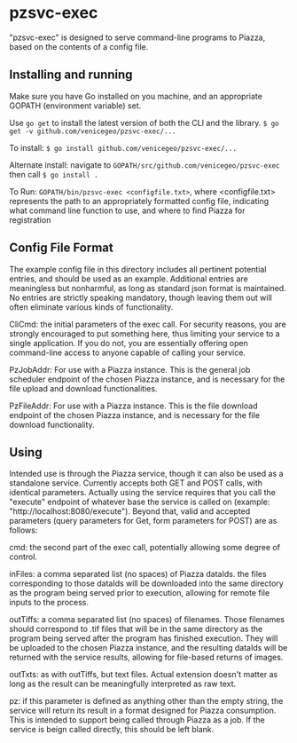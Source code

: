 # pzsvc-exec

"pzsvc-exec" is designed to serve command-line programs to Piazza, based on the contents of a config file.

## Installing and running

Make sure you have Go installed on you machine, and an appropriate GOPATH (environment variable) set.

Use `go get` to install the latest version of both the CLI and the library.
	`$ go get -v github.com/venicegeo/pzsvc-exec/...`

To install:
	`$ go install github.com/venicegeo/pzsvc-exec/...`

Alternate install:
	navigate to `GOPATH/src/github.com/venicegeo/pzsvc-exec`
	then call `$ go install .`

To Run:
	`GOPATH/bin/pzsvc-exec <configfile.txt>`, where <configfile.txt> represents the path to an appropriately formatted config file, indicating what command line function to use, and where to find Piazza for registration

## Config File Format

The example config file in this directory includes all pertinent potential entries, and should be used as an example.  Additional entries are meaningless but nonharmful, as long as standard json format is maintained.  No entries are strictly speaking mandatory, though leaving them out will often eliminate various kinds of functionality.

CliCmd: the initial parameters of the exec call.  For security reasons, you are strongly encouraged to put something here, thus limiting your service to a single application.  If you do not, you are essentially offering open command-line access to anyone capable of calling your service.  

PzJobAddr: For use with a Piazza instance.  This is the general job scheduler endpoint of the chosen Piazza instance, and is necessary for the file upload and download functionalities.

PzFileAddr: For use with a Piazza instance.  This is the file download endpoint of the chosen Piazza instance, and is necessary for the file download functionality.

## Using

Intended use is through the Piazza service, though it can also be used as a standalone service.  Currently accepts both GET and POST calls, with identical parameters.  Actually using the service requires that you call the "execute" endpoint of whatever base the service is called on (example: "http://localhost:8080/execute").  Beyond that, valid and accepted parameters (query parameters for Get, form parameters for POST) are as follows:

cmd: the second part of the exec call, potentially allowing some degree of control.

inFiles: a comma separated list (no spaces) of Piazza dataIds.  the files corresponding to those dataIds will be downloaded into the same directory as the program being served prior to execution, allowing for remote file inputs to the process.

outTiffs: a comma separated list (no spaces) of filenames.  Those filenames should correspond to .tif files that will be in the same directory as the program being served after the program has finished execution.  They will be uploaded to the chosen Piazza instance, and the resulting dataIds will be returned with the service results, allowing for file-based returns of images.

outTxts: as with outTiffs, but text files.  Actual extension doesn't matter as long as the result can be meaningfully interpreted as raw text.

pz: if this parameter is defined as anything other than the empty string, the service will return its result in a format designed for Piazza consumption.  This is intended to support being called through Piazza as a job.  If the service is beign called directly, this should be left blank.